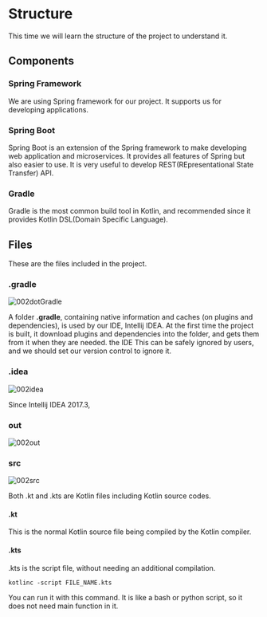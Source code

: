 # Structure
This time we will learn the structure of the project to understand it.
## Components
### Spring Framework
We are using Spring framework for our project. It supports us for developing applications.
### Spring Boot
Spring Boot is an extension of the Spring framework to make developing web application and microservices. It provides all features of Spring but also easier to use. It is very useful to develop REST(REpresentational State Transfer) API.
### Gradle
Gradle is the most common build tool in Kotlin, and recommended since it provides Kotlin DSL(Domain Specific Language).

## Files
These are the files included in the project.
### .gradle
![002dotGradle](https://user-images.githubusercontent.com/48712088/154800008-2526f362-1c63-4cc5-8742-9e7b20fd5455.png)

A folder **.gradle**, containing native information and caches (on plugins and dependencies), is used by our IDE, Intellij IDEA. At the first time the project is built, it download plugins and dependencies into the folder, and gets them from it when they are needed. the IDE This can be safely ignored by users, and we should set our version control to ignore it.
### .idea
![002idea](https://user-images.githubusercontent.com/48712088/154806596-e9e1c239-670e-46b3-be37-c1766f528ee1.png)

 Since Intellij IDEA 2017.3,

### out
![002out](https://user-images.githubusercontent.com/48712088/154807341-8510e2f3-eb34-4249-ae2e-74fd43d4aef7.png)

### src
![002src](https://user-images.githubusercontent.com/48712088/154807348-9265053e-1895-47a0-b159-c50a026f8d3d.png)

Both .kt and .kts are Kotlin files including Kotlin source codes.
#### .kt
This is the normal Kotlin source file being compiled by the Kotlin compiler.
#### .kts
.kts is the script file, without needing an additional compilation.

    kotlinc -script FILE_NAME.kts
    
You can run it with this command. It is like a bash or python script, so it does not need main function in it.
